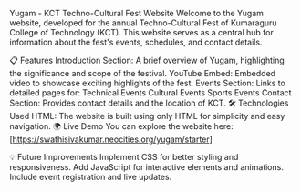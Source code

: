 Yugam - KCT Techno-Cultural Fest Website
Welcome to the Yugam website, developed for the annual Techno-Cultural Fest of Kumaraguru College of Technology (KCT). This website serves as a central hub for information about the fest's events, schedules, and contact details.

📋 Features
Introduction Section: A brief overview of Yugam, highlighting the significance and scope of the festival.
YouTube Embed: Embedded video to showcase exciting highlights of the fest.
Events Section: Links to detailed pages for:
Technical Events
Cultural Events
Sports Events
Contact Section: Provides contact details and the location of KCT.
🛠️ Technologies Used
HTML: The website is built using only HTML for simplicity and easy navigation.
🌍 Live Demo
You can explore the website here: [https://swathisivakumar.neocities.org/yugam/starter]

💡 Future Improvements
Implement CSS for better styling and responsiveness.
Add JavaScript for interactive elements and animations.
Include event registration and live updates.

